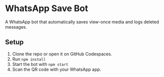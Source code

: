 # WhatsApp Save Bot
A WhatsApp bot that automatically saves view-once media and logs deleted messages.

## Setup
1. Clone the repo or open it on GitHub Codespaces.
2. Run `npm install`
3. Start the bot with `npm start`
4. Scan the QR code with your WhatsApp app.
